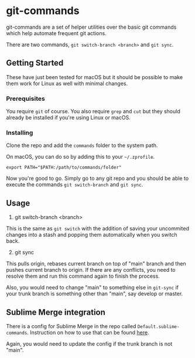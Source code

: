 # git-commands

git-commands are a set of helper utilities over the basic git commands which help automate frequent git actions.

There are two commands, `git switch-branch <branch>` and `git sync`.

## Getting Started

These have just been tested for macOS but it should be possible to make them work for Linux as well with minimal changes.

### Prerequisites

You require `git` of course. You also require `grep` and `cut` but they should already be installed if you're using Linux or macOS.

### Installing

Clone the repo and add the `commands` folder to the system path.

On macOS, you can do so by adding this to your `~/.zprofile`.

```
export PATH="$PATH:/path/to/commands/folder"
```

Now you're good to go. Simply go to any git repo and you should be able to execute the commands `git switch-branch` and `git sync`.

## Usage

1. git switch-branch \<branch>

This is the same as `git switch` with the addition of saving your uncommited changes into a stash and popping them automatically when you switch back.

2. git sync

This pulls origin, rebases current branch on top of "main" branch and then pushes current branch to origin. If there are any conflicts, you need to resolve them and run this command again to finish the process.

Also, you would need to change "main" to something else in `git-sync` if your trunk branch is something other than "main", say develop or master.

## Sublime Merge integration

There is a config for Sublime Merge in the repo called `Default.sublime-commands`. Instruction on how to use that can be found [here](https://www.sublimemerge.com/docs/custom_commands). 

Again, you would need to update the config if the trunk branch is not "main".



